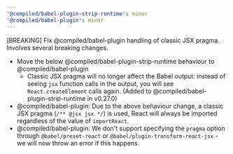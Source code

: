 ```yaml
---
'@compiled/babel-plugin-strip-runtime': minor
'@compiled/babel-plugin': minor
---
```


\[BREAKING\] Fix @compiled/babel-plugin handling of classic JSX pragma. Involves several breaking changes.

- Move the below @compiled/babel-plugin-strip-runtime behaviour to @compiled/babel-plugin
  - Classic JSX pragma will no longer affect the Babel output: instead of seeing `jsx` function calls in the output, you will see `React.createElement` calls again. (Added to @compiled/babel-plugin-strip-runtime in v0.27.0)
- @compiled/babel-plugin: Due to the above behaviour change, a classic JSX pragma (`/** @jsx jsx */`) is used, React will always be imported regardless of the value of `importReact`.
- @compiled/babel-plugin: We don't support specifying the `pragma` option through `@babel/preset-react` or `@babel/plugin-transform-react-jsx` - we will now throw an error if this happens.
